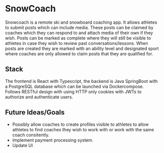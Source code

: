 # SnowCoach

Snowcoach is a remote ski and snowboard coaching app. It allows athletes to submit posts which can include media. These posts can be claimed by coaches which they can respond to and attach media of their own if they wish. Posts can be marked as complete where they will still be visible to athletes in case they wish to review past conversations/lessons. When posts are created they are marked with an ability level and designated sport where coaches are only allowed to claim posts that they are qualified for.

## Stack
The frontend is React with Typescript, the backend is Java SpringBoot with a PostgreSQL database which can be launched via Dockercompose. Follows RESTful design with using HTTP only cookies with JWTs to authorize and authenticate users.

## Future Ideas/Goals
* Possibly allow coaches to create profiles visible to athletes to allow athletes to find coaches they wish to work with or work with the same coach consitently.
* Implement payment processing system.
* Update UI
